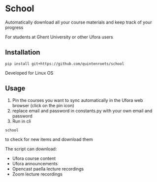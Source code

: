 # School
Automatically download all your course materials and keep track of your progress

For students at Ghent University or other Ufora users

## Installation

```shell
pip install git+https://github.com/quintenroets/school
```
Developed for Linux OS

## Usage
1) Pin the courses you want to sync automatically in the Ufora web browser (click on the pin icon)
2) replace email and password in constants.py with your own email and password
3) Run in cli

```shell
school
```
to check for new items and download them

The script can download:
* Ufora course content
* Ufora announcements
* Opencast paella lecture recordings
* Zoom lecture recordings
